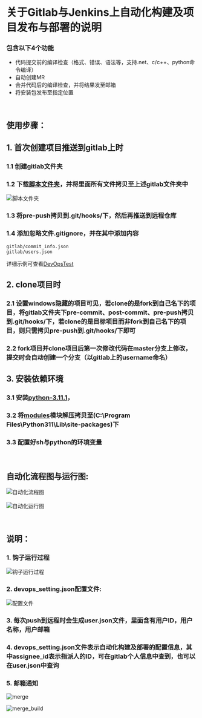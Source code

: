 # 关于Gitlab与Jenkins上自动化构建及项目发布与部署的说明
### **包含以下4个功能**
- 代码提交前的编译检查（格式、错误、语法等，支持.net、c/c++、python命令编译）
- 自动创建MR
- 合并代码后的编译检查，并将结果发至邮箱
- 将安装包发布至指定位置 

<br/>

## **使用步骤：**

## 1. 首次创建项目推送到gitlab上时 
### 1.1 创建gitlab文件夹
### 1.2 下载[脚本文件夹](http://192.168.9.90:9092/systemsoftwareteam/documents/-/blob/master/Scripts/gitlab/dev_ops/client)，并将里面所有文件拷贝至上述gitlab文件夹中
![脚本文件夹](images/scripts_file.png)
### 1.3 将pre-push拷贝到.git/hooks/下，然后再推送到远程仓库
### 1.4 添加忽略文件.gitignore，并在其中添加内容
```
gitlab/commit_info.json
gitlab/users.json
```
详细示例可查看[DevOpsTest](http://192.168.41.140:1080/system-software-team/devopstest)

## 2. clone项目时
### 2.1 设置windows隐藏的项目可见，若clone的是fork到自己名下的项目，将gitlab文件夹下pre-commit、post-commit、pre-push拷贝到.git/hooks/下，若clone的是目标项目而非fork到自己名下的项目，则只需拷贝pre-push到.git/hooks/下即可
### 2.2 fork项目并clone项目后第一次修改代码在master分支上修改，提交时会自动创建一个分支（以gitlab上的username命名）

## 3. 安装依赖环境
### 3.1 安装[python-3.11.1](http://192.168.9.90:9092/systemsoftwareteam/documents/-/blob/master/Scripts/gitlab/dev_ops/python-3.11.1-amd64.exe)，
### 3.2 将[modules](http://192.168.9.90:9092/systemsoftwareteam/documents/-/blob/master/Scripts/gitlab/dev_ops/modules.rar)模块解压拷贝至(C:\Program Files\Python311\Lib\site-packages)下
### 3.3 配置好sh与python的环境变量

<br/>

## **自动化流程图与运行图:**
![自动化流程图](images/dev_ops_process.png)<br/> <br/>
![自动化运行图](images/dev_ops_run.png)<br/>

<br/>

## **说明：**
### 1. 钩子运行过程<br/>
![钩子运行过程](images/hook_process.png) <br/>
### 2. devops_setting.json配置文件:<br/>
![配置文件](images/devops_setting.png) <br/>
### 3. 每次push到远程时会生成user.json文件，里面含有用户ID，用户名称，用户邮箱
### 4. devops_setting.json文件表示自动化构建及部署的配置信息，其中assignee_id表示指派人的ID，可在gitlab个人信息中查到，也可以在user.json中查询
### 5. 邮箱通知
![merge](images/email_result_merge.png) <br/>

![merge_build](images/email_result_build.png) <br/>

